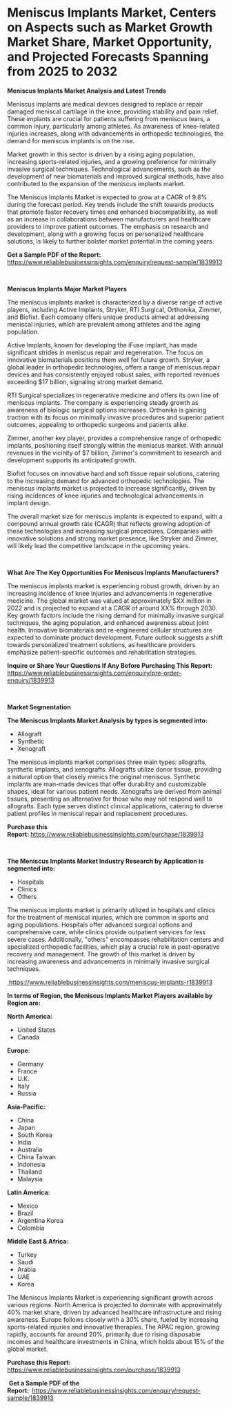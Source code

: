 <p><h1>Meniscus Implants Market, Centers on Aspects such as Market Growth Market Share, Market Opportunity, and Projected Forecasts Spanning from 2025 to 2032</h1></p><p><strong>Meniscus Implants Market Analysis and Latest Trends</strong></p>
<p><p>Meniscus implants are medical devices designed to replace or repair damaged meniscal cartilage in the knee, providing stability and pain relief. These implants are crucial for patients suffering from meniscus tears, a common injury, particularly among athletes. As awareness of knee-related injuries increases, along with advancements in orthopedic technologies, the demand for meniscus implants is on the rise.</p><p>Market growth in this sector is driven by a rising aging population, increasing sports-related injuries, and a growing preference for minimally invasive surgical techniques. Technological advancements, such as the development of new biomaterials and improved surgical methods, have also contributed to the expansion of the meniscus implants market.</p><p>The Meniscus Implants Market is expected to grow at a CAGR of 9.8% during the forecast period. Key trends include the shift towards products that promote faster recovery times and enhanced biocompatibility, as well as an increase in collaborations between manufacturers and healthcare providers to improve patient outcomes. The emphasis on research and development, along with a growing focus on personalized healthcare solutions, is likely to further bolster market potential in the coming years.</p></p>
<p><strong>Get a Sample PDF of the Report:&nbsp;</strong> <a href="https://www.reliablebusinessinsights.com/enquiry/request-sample/1839913?utm_campaign=2820&utm_medium=2&utm_source=Github&utm_content=ia&utm_term=13042025&utm_id=meniscus-implants">https://www.reliablebusinessinsights.com/enquiry/request-sample/1839913</a></p>
<p>&nbsp;</p>
<p><strong>Meniscus Implants Major Market Players</strong></p>
<p><p>The meniscus implants market is characterized by a diverse range of active players, including Active Implants, Stryker, RTI Surgical, Orthonika, Zimmer, and Biofixt. Each company offers unique products aimed at addressing meniscal injuries, which are prevalent among athletes and the aging population.</p><p>Active Implants, known for developing the iFuse implant, has made significant strides in meniscus repair and regeneration. The focus on innovative biomaterials positions them well for future growth. Stryker, a global leader in orthopedic technologies, offers a range of meniscus repair devices and has consistently enjoyed robust sales, with reported revenues exceeding $17 billion, signaling strong market demand.</p><p>RTI Surgical specializes in regenerative medicine and offers its own line of meniscus implants. The company is experiencing steady growth as awareness of biologic surgical options increases. Orthonika is gaining traction with its focus on minimally invasive procedures and superior patient outcomes, appealing to orthopedic surgeons and patients alike.</p><p>Zimmer, another key player, provides a comprehensive range of orthopedic implants, positioning itself strongly within the meniscus market. With annual revenues in the vicinity of $7 billion, Zimmer's commitment to research and development supports its anticipated growth.</p><p>Biofixt focuses on innovative hard and soft tissue repair solutions, catering to the increasing demand for advanced orthopedic technologies. The meniscus implants market is projected to increase significantly, driven by rising incidences of knee injuries and technological advancements in implant design.</p><p>The overall market size for meniscus implants is expected to expand, with a compound annual growth rate (CAGR) that reflects growing adoption of these technologies and increasing surgical procedures. Companies with innovative solutions and strong market presence, like Stryker and Zimmer, will likely lead the competitive landscape in the upcoming years.</p></p>
<p>&nbsp;</p>
<p><strong>What Are The Key Opportunities For Meniscus Implants Manufacturers?</strong></p>
<p><p>The meniscus implants market is experiencing robust growth, driven by an increasing incidence of knee injuries and advancements in regenerative medicine. The global market was valued at approximately $XX million in 2022 and is projected to expand at a CAGR of around XX% through 2030. Key growth factors include the rising demand for minimally invasive surgical techniques, the aging population, and enhanced awareness about joint health. Innovative biomaterials and re-engineered cellular structures are expected to dominate product development. Future outlook suggests a shift towards personalized treatment solutions, as healthcare providers emphasize patient-specific outcomes and rehabilitation strategies.</p></p>
<p><strong>Inquire or Share Your Questions If Any Before Purchasing This Report:</strong> <a href="https://www.reliablebusinessinsights.com/enquiry/pre-order-enquiry/1839913?utm_campaign=2820&utm_medium=2&utm_source=Github&utm_content=ia&utm_term=13042025&utm_id=meniscus-implants">https://www.reliablebusinessinsights.com/enquiry/pre-order-enquiry/1839913</a></p>
<p>&nbsp;</p>
<p><strong>Market Segmentation</strong></p>
<p><strong>The Meniscus Implants Market Analysis by types is segmented into:</strong></p>
<p><ul><li>Allograft</li><li>Synthetic</li><li>Xenograft</li></ul></p>
<p><p>The meniscus implants market comprises three main types: allografts, synthetic implants, and xenografts. Allografts utilize donor tissue, providing a natural option that closely mimics the original meniscus. Synthetic implants are man-made devices that offer durability and customizable shapes, ideal for various patient needs. Xenografts are derived from animal tissues, presenting an alternative for those who may not respond well to allografts. Each type serves distinct clinical applications, catering to diverse patient profiles in meniscal repair and replacement procedures.</p></p>
<p><strong>Purchase this Report:&nbsp;</strong><a href="https://www.reliablebusinessinsights.com/purchase/1839913?utm_campaign=2820&utm_medium=2&utm_source=Github&utm_content=ia&utm_term=13042025&utm_id=meniscus-implants">https://www.reliablebusinessinsights.com/purchase/1839913</a></p>
<p>&nbsp;</p>
<p><strong>The Meniscus Implants Market Industry Research by Application is segmented into:</strong></p>
<p><ul><li>Hospitals</li><li>Clinics</li><li>Others</li></ul></p>
<p><p>The meniscus implants market is primarily utilized in hospitals and clinics for the treatment of meniscal injuries, which are common in sports and aging populations. Hospitals offer advanced surgical options and comprehensive care, while clinics provide outpatient services for less severe cases. Additionally, "others" encompasses rehabilitation centers and specialized orthopedic facilities, which play a crucial role in post-operative recovery and management. The growth of this market is driven by increasing awareness and advancements in minimally invasive surgical techniques.</p></p>
<p><a href="https://www.reliablebusinessinsights.com/meniscus-implants-r1839913?utm_campaign=2820&utm_medium=2&utm_source=Github&utm_content=ia&utm_term=13042025&utm_id=meniscus-implants">&nbsp;https://www.reliablebusinessinsights.com/meniscus-implants-r1839913</a></p>
<p><strong>In terms of Region, the Meniscus Implants Market Players available by Region are:</strong></p>
<p>
    <p> <strong> North America: </strong>
        <ul>
            <li>United States</li>
            <li>Canada</li>
        </ul>
        </p> 
    <p> <strong> Europe: </strong>
        <ul>
            <li>Germany</li>
            <li>France</li>
            <li>U.K.</li>
            <li>Italy</li>
            <li>Russia</li>
        </ul>
        </p> 
    <p> <strong> Asia-Pacific: </strong>
        <ul>
            <li>China</li>
            <li>Japan</li>
            <li>South Korea</li>
            <li>India</li>
            <li>Australia</li>
            <li>China Taiwan</li>
            <li>Indonesia</li>
            <li>Thailand</li>
            <li>Malaysia</li>
        </ul>
        </p> 
    <p> <strong> Latin America: </strong>
        <ul>
            <li>Mexico</li>
            <li>Brazil</li>
            <li>Argentina Korea</li>
            <li>Colombia</li>
        </ul>
        </p> 
    <p> <strong> Middle East & Africa: </strong>
        <ul>
            <li>Turkey</li>
            <li>Saudi</li>
            <li>Arabia</li>
            <li>UAE</li>
            <li>Korea</li>
        </ul>
    </p>
    </p>
<p><p>The Meniscus Implants Market is experiencing significant growth across various regions. North America is projected to dominate with approximately 40% market share, driven by advanced healthcare infrastructure and rising awareness. Europe follows closely with a 30% share, fueled by increasing sports-related injuries and innovative therapies. The APAC region, growing rapidly, accounts for around 20%, primarily due to rising disposable incomes and healthcare investments in China, which holds about 15% of the global market.</p></p>
<p><strong>Purchase this Report: </strong><a href="https://www.reliablebusinessinsights.com/purchase/1839913?utm_campaign=2820&utm_medium=2&utm_source=Github&utm_content=ia&utm_term=13042025&utm_id=meniscus-implants">https://www.reliablebusinessinsights.com/purchase/1839913</a></p>
<p>&nbsp;<strong>Get a Sample PDF of the Report:&nbsp;&nbsp;</strong><a href="https://www.reliablebusinessinsights.com/enquiry/request-sample/1839913?utm_campaign=2820&utm_medium=2&utm_source=Github&utm_content=ia&utm_term=13042025&utm_id=meniscus-implants">https://www.reliablebusinessinsights.com/enquiry/request-sample/1839913</a></p>
<p><strong></strong></p>
<p><p></p><p></p><p></p></p>